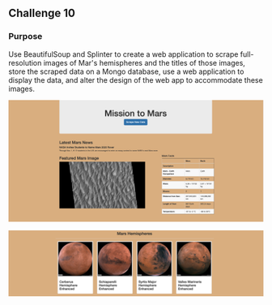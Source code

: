 ## Challenge 10

### Purpose
Use BeautifulSoup and Splinter to create a web application to scrape full-resolution images of Mar's hemispheres and the titles of those images, store the scraped data on a Mongo database, use a web application to display the data, and alter the design of the web app to accommodate these images.

![hemisphere_1](https://github.com/doloresbryant83/Mission-to-Mars/blob/main/hemisphere_1.png)

![hemisphere_2](https://github.com/doloresbryant83/Mission-to-Mars/blob/main/hemisphere_2.png)